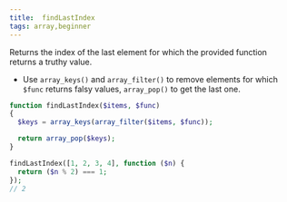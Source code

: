 ```yaml
---
title:  findLastIndex
tags: array,beginner
---
```


Returns the index of the last element for which the provided function returns a truthy value.

- Use `array_keys()` and `array_filter()` to remove elements for which `$func` returns falsy values, `array_pop()` to get the last one.

```php
function findLastIndex($items, $func)
{
  $keys = array_keys(array_filter($items, $func));

  return array_pop($keys);
}
```

```php
findLastIndex([1, 2, 3, 4], function ($n) {
  return ($n % 2) === 1;
});
// 2
```
